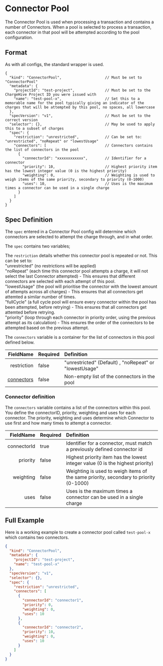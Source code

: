 # Connector Pool
The Connector Pool is used when processing a transaction and contains a number of Connectors. When a pool is selected to process a transaction, each connector in that pool will be attempted according to the pool configuration.

## Format
As with all configs, the standard wrapper is used.

```json5
{
  "kind": "ConnectorPool",                    // Must be set to "ConnectorPool"
  "metadata": {
    "projectId": "test-project",              // Must be set to the ChargeHive Project ID you were issued with
    "name": "test-pool-x",                    // Set this to a memorable name for the pool typically giving an indicator of the charges that will be attempted by this pool, no spaces, all lowercase
  },
  "specVersion": "v1",                        // Must be set to the correct version
  "selector": {},                             // May be used to apply this to a subset of charges
  "spec": {
    "restriction": "unrestricted",            // Can be set to: "unrestricted", "noRepeat" or "lowestUsage"
    "connectors": [                           // Connectors contains the list of connectors in the pool
      {
        "connectorId": "xxxxxxxxxxxx",        // Identifier for a connector
        "priority": 10,                       // Highest priority item has the lowest integer value (0 is the highest priority)
        "weighting": 0,                       // Weighting is used to weigh items of the same priority, secondary to priority (0-1000)
        "uses": 10,                           // Uses is the maximum times a connector can be used in a single charge
      }
    ]
  }
}
```
## Spec Definition

The `spec` entered in a Connector Pool config will determine which connectors are selected to attempt the charge through, and in what order.

The `spec` contains two variables;  

The `restriction` details whether this connector pool is repeated or not. This can be set to:  
"unrestricted" (no restrictions will be applied)  
"noRepeat" (each time this connector pool attempts a charge, it will not select the last Connector attempted) - This ensures that different connectors are selected with each attempt of this pool.  
"lowestUsage" (the pool will prioritise the connector with the lowest amount of attempts across all charges) - This ensures that all connectors get attemted a similar number of times.  
"fullCycle" (a full cycle pool will ensure every connector within the pool has been attempted, before retrying) - This ensures that all connectors get attemted before retrying.  
"priority" (loop through each connector in priority order, using the previous attempt as its calculation) - This ensures the order of the connectors to be attempted based on the previous attempt.  
 
The `connectors` variable is a container for the list of connectors in this pool defined below.

FieldName | Required | Definition 
---:|---|:---
restriction | false | "unrestricted" (Default) , "noRepeat" or "lowestUsage"
[connectors](#connector-definition) | false | Non-empty list of the connectors in the pool

### Connector definition

The `connectors` variable contains a list of the connectors within this pool. You define the connectorID, priority, weighting and uses for each connector. The priority, weighting and uses determine which Connector to use first and how many times to attempt a connector.   

FieldName | Required | Definition 
---:|---|:---
connectorId | true | Identifier for a connector, must match a previously defined connector id
priority | false | Highest priority item has the lowest integer value (0 is the highest priority)
weighting | false | Weighting is used to weigh items of the same priority, secondary to priority (0-1000)
uses | false | Uses is the maximum times a connector can be used in a single charge

## Full Example
Here is a working example to create a connector pool called `test-pool-x` which contains two connectors.

```json
{
  "kind": "ConnectorPool",                    
  "metadata": {
    "projectId": "test-project",              
    "name": "test-pool-x"                 
  },
  "specVersion": "v1",
  "selector": {},
  "spec": {
    "restriction": "unrestricted",            
    "connectors": [                           
      {
        "connectorId": "connector1",        
        "priority": 0,                       
        "weighting": 0,                       
        "uses": 10                           
      },
      {
        "connectorId": "connector2",        
        "priority": 10,                       
        "weighting": 0,                       
        "uses": 10                           
      }
    ]
  }
}
```